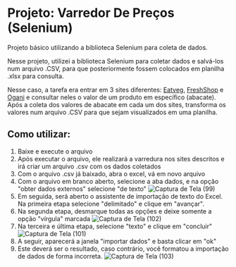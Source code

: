 # Projeto: Varredor De Preços (Selenium)
Projeto básico utilizando a biblioteca Selenium para coleta de dados.

Nesse projeto, utilizei a biblioteca Selenium para coletar dados e salvá-los num arquivo .CSV, para que posteriormente fossem colocados em planilha .xlsx para consulta.

Nesse caso, a tarefa era entrar em 3 sites diferentes:
[Eatveg](https://sitepreco1.netlify.app/),
[FreshShop](https://sitepreco2.netlify.app/) e
[Ogani](https://sitepreco3.netlify.app/)
e consultar neles o valor de um produto em específico (abacate). Após a coleta dos valores de abacate em cada um dos sites, transforma os valores num arquivo .CSV para que sejam visualizados em uma planilha.

## Como utilizar:

1. Baixe e execute o arquivo
2. Após executar o arquivo, ele realizará a varredura nos sites descritos e irá criar um arquivo .csv com os dados coletados
3. Com o arquivo .csv já baixado, abra o excel, vá em novo arquivo
4. Com o arquivo em branco aberto, selecione a aba dados, e na opção "obter dados externos" selecione "de texto" 
![Captura de Tela (99)](https://github.com/Lucas-Lobao/Projeto-SeleniumVarredorDePrecos/assets/107892354/c1930de0-f81f-4280-bed0-d334e17e79fb)
5. Em seguida, será aberto o assistente de importação de texto do Excel. Na primeira etapa selecione "delimitado" e clique em "avançar".
6. Na segunda etapa, desmarque todas as opções e deixe somente a opção "vírgula" marcada ![Captura de Tela (102)](https://github.com/Lucas-Lobao/Projeto-SeleniumVarredorDePrecos/assets/107892354/7f037de2-8f36-4f26-bcfe-4f01d56ca80c)
7. Na terceira e última etapa, selecione "texto" e clique em "concluir" 
![Captura de Tela (101)](https://github.com/Lucas-Lobao/Projeto-SeleniumVarredorDePrecos/assets/107892354/f161f488-154d-4637-96a2-1367d7b3dbfd)
8. A seguir, aparecerá a janela "importar dados" e basta clicar em "ok"
9. Este deverá ser o resultado, caso contrário, você formatou a importação de dados de forma incorreta. ![Captura de Tela (103)](https://github.com/Lucas-Lobao/Projeto-SeleniumVarredorDePrecos/assets/107892354/1c1a5733-3e1c-462f-ad6e-0c794a4d158d)
